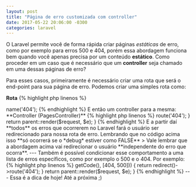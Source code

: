```yaml
---
layout: post
title: "Página de erro customizada com controller"
date: 2017-05-22 20:06:00 -0300
categories: laravel
---
```


O Laravel permite você de forma rápida criar páginas *estáticas* de erro, como por exemplo para erros 500 e 404, porém essa abordagem funciona bem quando você apenas precisa por um conteúdo **estático**. Como proceder em um caso que é necessário que um **controller** seja chamado em uma dessas páginas de erro?

Para esses casos, primeiramente é necessário criar uma rota que será o end-point para sua página de erro. Podemos criar uma simples rota como:

**Rota**
{% highlight php linenos %}
<?php
Route::get('/pagina-nao-encontrada', 'PagesController@error')->name('404');
{% endhighlight %}

E então um controller para a mesma:

**Controller (PagesController)**
{% highlight php linenos %}
<?php
...
public function error(Request $request)
{
	return 'Minha página de erro com controller'; 
}
{% endhighlight %}

Pronto. Com isso temos uma rota para nossa página de erro e um controller para ela. Até esse ponto é apenas uma rota comum. Agora faremos a mágica acontecer. Iremos dizer ao Laravel que sempre que ocorrer um erro o usuário deverá ser redirecionado para essa rota.

No arquivo `app/exceptions/handler.php` vamos procurar o método `render` e muda-lo para algo como:

{% highlight php linenos %}
<?php
...
public function render($request, Exception $e)
{
    if (!config('app.debug')) {
        return redirect()->route('404');
    }
    return parent::render($request, $e);
}
{% endhighlight %}

E a partir daí **todos** os erros que ocorrerem no Laravel fará o usuário ser redirecionado para nossa rota de erro. Lembrando que no código acima isso **só ocorrerá se o *debug* estiver como FALSE**

> Vale lembrar que a abordagem acima vai redirecionar o usuário **independente do erro que ocorra**.

---

Também é possível condicionar esse comportamento a uma lista de erros específicos, como por exemplo o 500 e o 404. Por exemplo:

{% highlight php linenos %}
<?php
...
public function render($request, Exception $e)
{
    if (!config('app.debug') && in_array($e->getCode(), [404, 500])) {
        return redirect()->route('404');
    }
    return parent::render($request, $e);
}
{% endhighlight %}

---

Essa é a dica de hoje! Até a próxima ;)